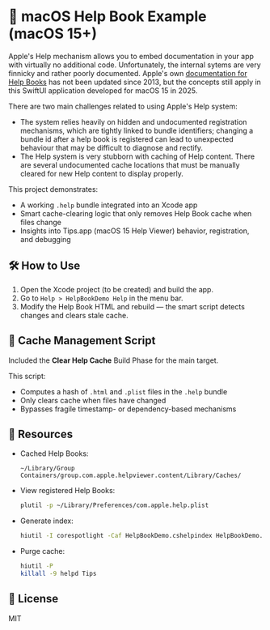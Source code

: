 # 🧭 macOS Help Book Example (macOS 15+)

Apple's Help mechanism allows you to embed documentation in your app with virtually no additional code.  Unfortunately, the internal sytems are very finnicky and rather poorly documented.  Apple's own [documentation for Help Books](https://developer.apple.com/library/archive/documentation/Carbon/Conceptual/ProvidingUserAssitAppleHelp/authoring_help/authoring_help_book.html) has not been updated since 2013, but the concepts still apply in this SwiftUI application developed for macOS 15 in 2025.

There are two main challenges related to using Apple's Help system:
- The system relies heavily on hidden and undocumented registration mechanisms, which are tightly linked to bundle identifiers;  changing a bundle id after a help book is registered can lead to unexpected behaviour that may be difficult to diagnose and rectify.
- The Help system is very stubborn with caching of Help content.  There are several undocumented cache locations that must be manually cleared for new Help content to display properly.

This project demonstrates:
- A working `.help` bundle integrated into an Xcode app
- Smart cache-clearing logic that only removes Help Book cache when files change
- Insights into Tips.app (macOS 15 Help Viewer) behavior, registration, and debugging

## 🛠️ How to Use

1. Open the Xcode project (to be created) and build the app.
2. Go to `Help > HelpBookDemo Help` in the menu bar.
3. Modify the Help Book HTML and rebuild — the smart script detects changes and clears stale cache.

## 🔄 Cache Management Script

Included the **Clear Help Cache** Build Phase for the main target.

This script:
- Computes a hash of `.html` and `.plist` files in the `.help` bundle
- Only clears cache when files have changed
- Bypasses fragile timestamp- or dependency-based mechanisms

## 📘 Resources

- Cached Help Books:
  ```
  ~/Library/Group Containers/group.com.apple.helpviewer.content/Library/Caches/
  ```

- View registered Help Books:
  ```bash
  plutil -p ~/Library/Preferences/com.apple.help.plist
  ```

- Generate index:
  ```bash
  hiutil -I corespotlight -Caf HelpBookDemo.cshelpindex HelpBookDemo.help/Contents/Resources/
  ```

- Purge cache:
  ```bash
  hiutil -P
  killall -9 helpd Tips
  ```

## 📎 License

MIT
